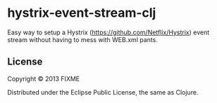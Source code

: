 # hystrix-event-stream-clj

Easy way to setup a Hystrix (https://github.com/Netflix/Hystrix) event stream without having to mess with WEB.xml pants.

## License

Copyright © 2013 FIXME

Distributed under the Eclipse Public License, the same as Clojure.
